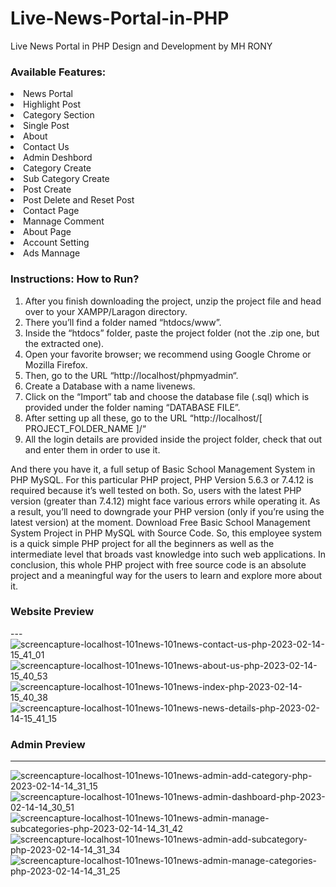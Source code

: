 # Live-News-Portal-in-PHP

Live News Portal in PHP Design and Development by MH RONY

### Available Features:

<li> News Portal
<li> Highlight Post
<li> Category Section
<li> Single Post
<li> About
<li> Contact Us
<li> Admin Deshbord
<li> Category Create
<li> Sub Category Create
<li> Post Create
<li> Post Delete and Reset Post
<li> Contact Page
<li> Mannage Comment
<li> About Page
<li> Account Setting
<li> Ads Mannage

### Instructions: How to Run?

1.  After you finish downloading the project, unzip the project file and head over to your XAMPP/Laragon directory. <br/>
2.  There you’ll find a folder named “htdocs/www”. <br/>
3.  Inside the “htdocs” folder, paste the project folder (not the .zip one, but the extracted one). <br/>
4.  Open your favorite browser; we recommend using Google Chrome or Mozilla Firefox. <br/>
5.  Then, go to the URL “http://localhost/phpmyadmin“. <br/>
6.  Create a Database with a name livenews. <br/>
7.  Click on the “Import” tab and choose the database file (.sql) which is provided under the folder naming “DATABASE FILE”. <br/>
8.  After setting up all these, go to the URL “http://localhost/[ PROJECT_FOLDER_NAME ]/“ <br/>
9.  All the login details are provided inside the project folder, check that out and enter them in order to use it. <br/>

And there you have it, a full setup of Basic School Management System in PHP MySQL. For this particular PHP project, PHP Version 5.6.3 or 7.4.12 is required because it’s well tested on both. So, users with the latest PHP version (greater than 7.4.12) might face various errors while operating it. As a result, you’ll need to downgrade your PHP version (only if you’re using the latest version) at the moment. Download Free Basic School Management System Project in PHP MySQL with Source Code. So, this employee system is a quick simple PHP project for all the beginners as well as the intermediate level that broads vast knowledge into such web applications. In conclusion, this whole PHP project with free source code is an absolute project and a meaningful way for the users to learn and explore more about it.

### Website Preview

--- ![screencapture-localhost-101news-101news-contact-us-php-2023-02-14-15_41_01](https://user-images.githubusercontent.com/78216965/218697791-1580c6d4-28ca-438f-a542-ce43a6688f49.png) ![screencapture-localhost-101news-101news-about-us-php-2023-02-14-15_40_53](https://user-images.githubusercontent.com/78216965/218697802-c31a4f6b-3f6a-4bbe-999f-d4f48fc79ac5.png) ![screencapture-localhost-101news-101news-index-php-2023-02-14-15_40_38](https://user-images.githubusercontent.com/78216965/218697806-24826e2a-fc3f-4e4e-8592-9ac0175445f7.png) ![screencapture-localhost-101news-101news-news-details-php-2023-02-14-15_41_15](https://user-images.githubusercontent.com/78216965/218697859-7cdf4df2-a966-4533-afbc-7fb8c4b500c7.png)

### Admin Preview

---

![screencapture-localhost-101news-101news-admin-add-category-php-2023-02-14-14_31_15](https://user-images.githubusercontent.com/78216965/218698036-1c714cfa-e06b-4519-b1a8-2ef440408add.png) ![screencapture-localhost-101news-101news-admin-dashboard-php-2023-02-14-14_30_51](https://user-images.githubusercontent.com/78216965/218698047-82a3a53a-1657-4659-8697-b8b8212c5bf3.png) ![screencapture-localhost-101news-101news-admin-manage-subcategories-php-2023-02-14-14_31_42](https://user-images.githubusercontent.com/78216965/218698055-2bc691aa-bde1-4843-9094-11f7183b5f75.png) ![screencapture-localhost-101news-101news-admin-add-subcategory-php-2023-02-14-14_31_34](https://user-images.githubusercontent.com/78216965/218698064-364468ae-8f8f-44d2-adad-c384a9a7ccae.png) ![screencapture-localhost-101news-101news-admin-manage-categories-php-2023-02-14-14_31_25](https://user-images.githubusercontent.com/78216965/218698070-819f23f2-c80a-427a-8c36-0345282ad3dd.png)
